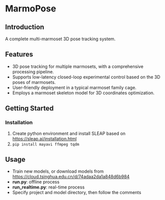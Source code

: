 # MarmoPose

## Introduction
A complete multi-marmoset 3D pose tracking system.

## Features
- 3D pose tracking for multiple marmosets, with a comprehensive processing pipeline.
- Supports low-latency closed-loop experimental control based on the 3D poses of marmosets.
- User-friendly deployment in a typical marmoset family cage.
- Employs a marmoset skeleton model for 3D coordinates optimization.

## Getting Started
### Installation
1. Create python environment and install SLEAP based on https://sleap.ai/installation.html
2. ```pip install mayavi ffmpeg tqdm```

## Usage
- Train new models, or download models from https://cloud.tsinghua.edu.cn/d/74adaa2da1a848d6b984
- **run.py**: offline process
- **run_realtime.py**: real-time process
- Specify project and model directory, then follow the comments
